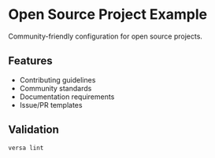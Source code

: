 # Open Source Project Example

Community-friendly configuration for open source projects.

## Features

- Contributing guidelines
- Community standards
- Documentation requirements
- Issue/PR templates

## Validation

```bash
versa lint
```
